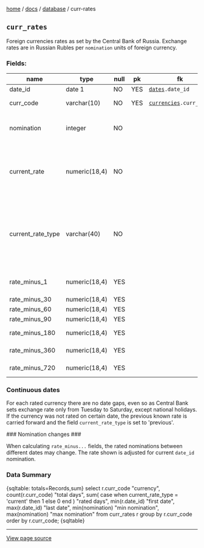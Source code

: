 [home](../../) /
[docs](../) /
[database](./) /
curr-rates

## `curr_rates` ##

Foreign currencies rates as set by the Central Bank of Russia.
Exchange rates are in Russian Rubles per `nomination` units of foreign currency. 

### Fields: ###


name              | type	      | null | pk  | fk                        | comments 
------------------|---------------|------|-----|---------------------------|----------------------
date_id           | date 1	 	  | NO   | YES | [`dates`](dates)`.date_id`| Rate date
curr_code         | varchar(10)	  | NO   | YES | [`currencies`](currencies)`.curr_code` | Currency code
nomination        |	integer       | NO   |     |             | Nomination 1, 10, 100 etc. For this day
current_rate      | numeric(18,4) | NO   |     |             | Current rate in Rubles (RUB) for `nomination` units of currency
current_rate_type |	varchar(40)   | NO   |     |             | 'current' if rated for this date, 'previous' if not rated, but taken from previous rated date
rate_minus_1      | numeric(18,4) |	YES  |     |             | Rate for minus 1 day [[1]](#nomchange)
rate_minus_30     | numeric(18,4) |	YES  |     |             | ... 30 days
rate_minus_60     | numeric(18,4) |	YES  |     |             | ... 60 days
rate_minus_90     | numeric(18,4) |	YES  |     |             | ... 90 days
rate_minus_180    | numeric(18,4) |	YES  |     |             | ... 180 days
rate_minus_360    | numeric(18,4) |	YES  |     |             | ... 360 days
rate_minus_720    | numeric(18,4) |	YES  |     |             | ... 720 days

### Continuous dates ###

For each rated currency there are no date gaps, even so as Central Bank
sets exchange rate only from Tuesday to Saturday, except national holidays.
If the currency was not rated on certain date, the previous known
rate is carried forward and the field `current_rate_type` is set to 'previous'.

<a id="nomchange"/>
### Nomination changes ###

When calculating `rate_minus...` fields, the rated nominations
between different dates may change. The rate shown is adjusted for current `date_id` nomination.

### Data Summary ###

{sqltable: totals=Records,sum}
select
    r.curr_code "currency",
    count(r.curr_code) "total days",
    sum(
        case 
            when current_rate_type = 'current' then 1
            else 0
        end
    ) "rated days",
    min(r.date_id) "first date",
    max(r.date_id) "last date",
    min(nomination) "min nomination",
    max(nomination) "max nomination"
from
    curr_rates r
group by
    r.curr_code
order by
    r.curr_code;
{sqltable}

----------------------------------------------------------------------

[View page source](curr-rates.markdown)
